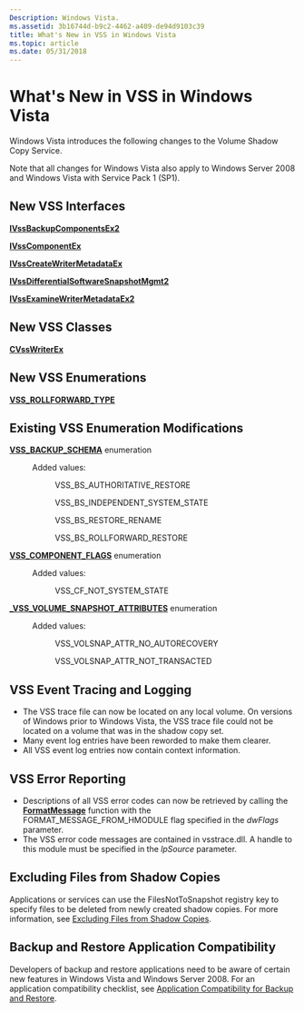 ```yaml
---
Description: Windows Vista.
ms.assetid: 3b16744d-b9c2-4462-a409-de94d9103c39
title: What's New in VSS in Windows Vista
ms.topic: article
ms.date: 05/31/2018
---
```


# What's New in VSS in Windows Vista

Windows Vista introduces the following changes to the Volume Shadow Copy Service.

Note that all changes for Windows Vista also apply to Windows Server 2008 and Windows Vista with Service Pack 1 (SP1).

## New VSS Interfaces

[**IVssBackupComponentsEx2**](/windows/desktop/api/VsBackup/nl-vsbackup-ivssbackupcomponentsex2)

[**IVssComponentEx**](/windows/desktop/api/VsWriter/nl-vswriter-ivsscomponentex)

[**IVssCreateWriterMetadataEx**](/windows/desktop/api/VsWriter/nl-vswriter-ivsscreatewritermetadataex)

[**IVssDifferentialSoftwareSnapshotMgmt2**](/windows/desktop/api/VsMgmt/nn-vsmgmt-ivssdifferentialsoftwaresnapshotmgmt2)

[**IVssExamineWriterMetadataEx2**](/windows/desktop/api/VsBackup/nl-vsbackup-ivssexaminewritermetadataex2)

## New VSS Classes

[**CVssWriterEx**](/windows/desktop/api/VsWriter/nl-vswriter-cvsswriterex)

## New VSS Enumerations

[**VSS\_ROLLFORWARD\_TYPE**](/windows/desktop/api/Vss/ne-vss-vss_rollforward_type)

## Existing VSS Enumeration Modifications

<dl> <dt>

<span id="VSS_BACKUP_SCHEMA_enumeration"></span><span id="vss_backup_schema_enumeration"></span><span id="VSS_BACKUP_SCHEMA_ENUMERATION"></span>[**VSS\_BACKUP\_SCHEMA**](/windows/desktop/api/Vss/ne-vss-vss_backup_schema) enumeration
</dt> <dd>

<dl> <dt>

<span id="Added_values_"></span><span id="added_values_"></span><span id="ADDED_VALUES_"></span>Added values:
</dt> <dd>

VSS\_BS\_AUTHORITATIVE\_RESTORE

VSS\_BS\_INDEPENDENT\_SYSTEM\_STATE

VSS\_BS\_RESTORE\_RENAME

VSS\_BS\_ROLLFORWARD\_RESTORE

</dd> </dl> </dd> </dl>

<dl> <dt>

<span id="VSS_COMPONENT_FLAGS_enumeration"></span><span id="vss_component_flags_enumeration"></span><span id="VSS_COMPONENT_FLAGS_ENUMERATION"></span>[**VSS\_COMPONENT\_FLAGS**](/windows/desktop/api/VsWriter/ne-vswriter-vss_component_flags) enumeration
</dt> <dd>

<dl> <dt>

<span id="Added_values_"></span><span id="added_values_"></span><span id="ADDED_VALUES_"></span>Added values:
</dt> <dd>

VSS\_CF\_NOT\_SYSTEM\_STATE

</dd> </dl> </dd> </dl>

<dl> <dt>

<span id="_VSS_VOLUME_SNAPSHOT_ATTRIBUTES_enumeration"></span><span id="_vss_volume_snapshot_attributes_enumeration"></span><span id="_VSS_VOLUME_SNAPSHOT_ATTRIBUTES_ENUMERATION"></span>[**\_VSS\_VOLUME\_SNAPSHOT\_ATTRIBUTES**](/windows/desktop/api/Vss/ne-vss-vss_volume_snapshot_attributes) enumeration
</dt> <dd>

<dl> <dt>

<span id="Added_values_"></span><span id="added_values_"></span><span id="ADDED_VALUES_"></span>Added values:
</dt> <dd>

VSS\_VOLSNAP\_ATTR\_NO\_AUTORECOVERY

VSS\_VOLSNAP\_ATTR\_NOT\_TRANSACTED

</dd> </dl> </dd> </dl>

## VSS Event Tracing and Logging

-   The VSS trace file can now be located on any local volume. On versions of Windows prior to Windows Vista, the VSS trace file could not be located on a volume that was in the shadow copy set.
-   Many event log entries have been reworded to make them clearer.
-   All VSS event log entries now contain context information.

## VSS Error Reporting

-   Descriptions of all VSS error codes can now be retrieved by calling the [**FormatMessage**](/windows/win32/api/winbase/nf-winbase-formatmessage) function with the FORMAT\_MESSAGE\_FROM\_HMODULE flag specified in the *dwFlags* parameter.
-   The VSS error code messages are contained in vsstrace.dll. A handle to this module must be specified in the *lpSource* parameter.

## Excluding Files from Shadow Copies

Applications or services can use the FilesNotToSnapshot registry key to specify files to be deleted from newly created shadow copies. For more information, see [Excluding Files from Shadow Copies](excluding-files-from-shadow-copies.md).

## Backup and Restore Application Compatibility

Developers of backup and restore applications need to be aware of certain new features in Windows Vista and Windows Server 2008. For an application compatibility checklist, see [Application Compatibility for Backup and Restore](application-compatibility-for-backup-and-restore.md).

 

 